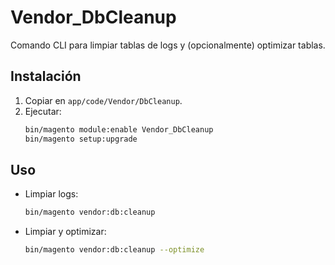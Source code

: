 # Vendor_DbCleanup

Comando CLI para limpiar tablas de logs y (opcionalmente) optimizar tablas.

## Instalación
1. Copiar en `app/code/Vendor/DbCleanup`.
2. Ejecutar:
   ```bash
   bin/magento module:enable Vendor_DbCleanup
   bin/magento setup:upgrade
   ```

## Uso
- Limpiar logs:
  ```bash
  bin/magento vendor:db:cleanup
  ```
- Limpiar y optimizar:
  ```bash
  bin/magento vendor:db:cleanup --optimize
  ```
